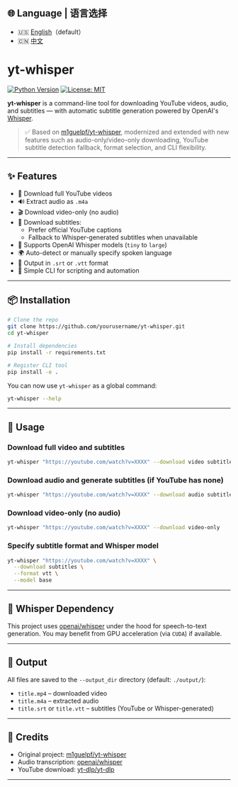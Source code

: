 ## 🌐 Language | 语言选择

- 🇺🇸 [English](#yt-whisper)（default）
- 🇨🇳 [中文](./README_CN.md)

# yt-whisper

[![Python Version](https://img.shields.io/badge/python-3.8%2B-blue.svg)](https://www.python.org/downloads/)
[![License: MIT](https://img.shields.io/badge/License-MIT-yellow.svg)](https://opensource.org/licenses/MIT)

**yt-whisper** is a command-line tool for downloading YouTube videos, audio, and subtitles — with automatic subtitle generation powered by OpenAI's [Whisper](https://github.com/openai/whisper).

> ✅ Based on [m1guelpf/yt-whisper](https://github.com/m1guelpf/yt-whisper), modernized and extended with new features such as audio-only/video-only downloading, YouTube subtitle detection fallback, format selection, and CLI flexibility.

---

## ✨ Features

- 🎥 Download full YouTube videos
- 🔊 Extract audio as `.m4a`
- 🎬 Download video-only (no audio)
- 📝 Download subtitles:
  - Prefer official YouTube captions
  - Fallback to Whisper-generated subtitles when unavailable
- 🧠 Supports OpenAI Whisper models (`tiny` to `large`)
- 🌍 Auto-detect or manually specify spoken language
- 💬 Output in `.srt` or `.vtt` format
- 🧪 Simple CLI for scripting and automation

---

## 📦 Installation

```bash
# Clone the repo
git clone https://github.com/yourusername/yt-whisper.git
cd yt-whisper

# Install dependencies
pip install -r requirements.txt

# Register CLI tool
pip install -e .
```

You can now use `yt-whisper` as a global command:

```bash
yt-whisper --help
```

---

## 🚀 Usage

### Download full video and subtitles
```bash
yt-whisper "https://youtube.com/watch?v=XXXX" --download video subtitles
```

### Download audio and generate subtitles (if YouTube has none)
```bash
yt-whisper "https://youtube.com/watch?v=XXXX" --download audio subtitles
```

### Download video-only (no audio)
```bash
yt-whisper "https://youtube.com/watch?v=XXXX" --download video-only
```

### Specify subtitle format and Whisper model
```bash
yt-whisper "https://youtube.com/watch?v=XXXX" \
  --download subtitles \
  --format vtt \
  --model base
```

---

## 🧠 Whisper Dependency

This project uses [openai/whisper](https://github.com/openai/whisper) under the hood for speech-to-text generation. You may benefit from GPU acceleration (via `CUDA`) if available.

---

## 📁 Output

All files are saved to the `--output_dir` directory (default: `./output/`):

- `title.mp4` – downloaded video
- `title.m4a` – extracted audio
- `title.srt` or `title.vtt` – subtitles (YouTube or Whisper-generated)

---

## 🙏 Credits

- Original project: [m1guelpf/yt-whisper](https://github.com/m1guelpf/yt-whisper)
- Audio transcription: [openai/whisper](https://github.com/openai/whisper)
- YouTube download: [yt-dlp/yt-dlp](https://github.com/yt-dlp/yt-dlp)

---
